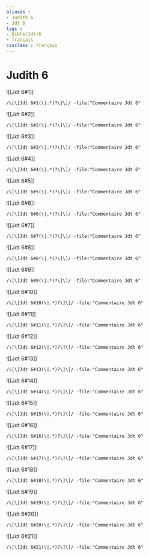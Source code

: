 ```yaml
---
aliases : 
- Judith 6
- Jdt 6
tags : 
- Bible/Jdt/6
- français
cssclass : français
---
```


# Judith 6

![[Jdt 6#1]]

```query
/\[\[Jdt 6#1(\|.*)?\]\]/ -file:"Commentaire Jdt 6"
```

![[Jdt 6#2]]

```query
/\[\[Jdt 6#2(\|.*)?\]\]/ -file:"Commentaire Jdt 6"
```

![[Jdt 6#3]]

```query
/\[\[Jdt 6#3(\|.*)?\]\]/ -file:"Commentaire Jdt 6"
```

![[Jdt 6#4]]

```query
/\[\[Jdt 6#4(\|.*)?\]\]/ -file:"Commentaire Jdt 6"
```

![[Jdt 6#5]]

```query
/\[\[Jdt 6#5(\|.*)?\]\]/ -file:"Commentaire Jdt 6"
```

![[Jdt 6#6]]

```query
/\[\[Jdt 6#6(\|.*)?\]\]/ -file:"Commentaire Jdt 6"
```

![[Jdt 6#7]]

```query
/\[\[Jdt 6#7(\|.*)?\]\]/ -file:"Commentaire Jdt 6"
```

![[Jdt 6#8]]

```query
/\[\[Jdt 6#8(\|.*)?\]\]/ -file:"Commentaire Jdt 6"
```

![[Jdt 6#9]]

```query
/\[\[Jdt 6#9(\|.*)?\]\]/ -file:"Commentaire Jdt 6"
```

![[Jdt 6#10]]

```query
/\[\[Jdt 6#10(\|.*)?\]\]/ -file:"Commentaire Jdt 6"
```

![[Jdt 6#11]]

```query
/\[\[Jdt 6#11(\|.*)?\]\]/ -file:"Commentaire Jdt 6"
```

![[Jdt 6#12]]

```query
/\[\[Jdt 6#12(\|.*)?\]\]/ -file:"Commentaire Jdt 6"
```

![[Jdt 6#13]]

```query
/\[\[Jdt 6#13(\|.*)?\]\]/ -file:"Commentaire Jdt 6"
```

![[Jdt 6#14]]

```query
/\[\[Jdt 6#14(\|.*)?\]\]/ -file:"Commentaire Jdt 6"
```

![[Jdt 6#15]]

```query
/\[\[Jdt 6#15(\|.*)?\]\]/ -file:"Commentaire Jdt 6"
```

![[Jdt 6#16]]

```query
/\[\[Jdt 6#16(\|.*)?\]\]/ -file:"Commentaire Jdt 6"
```

![[Jdt 6#17]]

```query
/\[\[Jdt 6#17(\|.*)?\]\]/ -file:"Commentaire Jdt 6"
```

![[Jdt 6#18]]

```query
/\[\[Jdt 6#18(\|.*)?\]\]/ -file:"Commentaire Jdt 6"
```

![[Jdt 6#19]]

```query
/\[\[Jdt 6#19(\|.*)?\]\]/ -file:"Commentaire Jdt 6"
```

![[Jdt 6#20]]

```query
/\[\[Jdt 6#20(\|.*)?\]\]/ -file:"Commentaire Jdt 6"
```

![[Jdt 6#21]]

```query
/\[\[Jdt 6#21(\|.*)?\]\]/ -file:"Commentaire Jdt 6"
```

